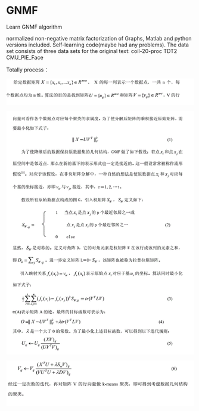 # GNMF
Learn GNMF algorithm

normalized non-negative matrix factorization of Graphs,
Matlab and python versions included.
Self-learning code(maybe had any problems).
The data set consists of three data sets for the original text:
    coil-20-proc
    TDT2
    CMU_PIE_Face



Totally process：

![1567822925028](https://github.com/daluzi/GNMF/blob/master/pho/1567822925028.png)

![1567823483218](https://github.com/daluzi/GNMF/blob/master/pho/1567823483218.png)

![1567823504087](https://github.com/daluzi/GNMF/blob/master/pho/1567823504087.png)

